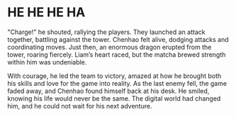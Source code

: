 # HE HE HE HA

"Charge!" he shouted, rallying the players. They launched an attack together, battling against the tower. Chenhao felt alive, dodging attacks and coordinating moves. Just then, an enormous dragon erupted from the tower, roaring fiercely. Liam’s heart raced, but the matcha brewed strength within him was undeniable.

With courage, he led the team to victory, amazed at how he brought both his skills and love for the game into reality. As the last enemy fell, the game faded away, and Chenhao found himself back at his desk. He smiled, knowing his life would never be the same. The digital world had changed him, and he could not wait for his next adventure.
